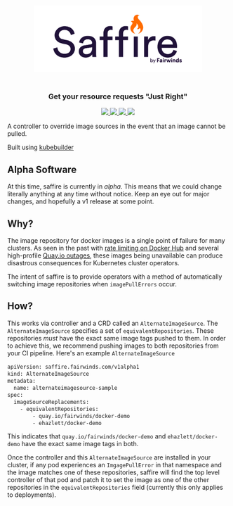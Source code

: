 <div align="center" class="no-border">
    <img src="/img/saffire.png" height="150" alt="Saffire" style="padding-bottom: 20px" />
    <br>
    <h3>Get your resource requests "Just Right"</h3>
    <a href="https://github.com/FairwindsOps/saffire/releases">
        <img src="https://img.shields.io/github/v/release/FairwindsOps/saffire">
    </a>
    <a href="https://goreportcard.com/report/github.com/FairwindsOps/saffire">
        <img src="https://goreportcard.com/badge/github.com/FairwindsOps/saffire">
    </a>
    <a href="https://circleci.com/gh/FairwindsOps/saffire.svg">
        <img src="https://circleci.com/gh/FairwindsOps/saffire.svg?style=svg">
    </a>
    <a href="https://codecov.io/gh/FairwindsOps/saffire">
        <img src="https://codecov.io/gh/FairwindsOps/saffire/branch/master/graph/badge.svg">
    </a>
</div>

A controller to override image sources in the event that an image cannot be pulled.

Built using [kubebuilder](https://github.com/kubernetes-sigs/kubebuilder)

## Alpha Software

At this time, saffire is currently in _alpha_. This means that we could change literally anything at any time without notice. Keep an eye out for major changes, and hopefully a v1 release at some point.

## Why?

The image repository for docker images is a single point of failure for many clusters. As seen in the past with [rate limiting on Docker Hub]() and several high-profile [Quay.io outages](), these images being unavailable can produce disastrous consequences for Kubernetes cluster operators.

The intent of saffire is to provide operators with a method of automatically switching image repositories when `imagePullErrors` occur.

## How?

This works via controller and a CRD called an `AlternateImageSource`. The `AlternateImageSource` specifies a set of `equivalentRepositories`. These repositories *must* have the exact same image tags pushed to them. In order to achieve this, we recommend pushing images to both repositories from your CI pipeline. Here's an example `AlternateImageSource`

```
apiVersion: saffire.fairwinds.com/v1alpha1
kind: AlternateImageSource
metadata:
  name: alternateimagesource-sample
spec:
  imageSourceReplacements:
    - equivalentRepositories:
        - quay.io/fairwinds/docker-demo
        - ehazlett/docker-demo
```

This indicates that `quay.io/fairwinds/docker-demo` and `ehazlett/docker-demo` have the exact same image tags in both.

Once the controller and this `AlternateImageSource` are installed in your cluster, if any pod experiences an `ImgagePullError` in that namespace and the image matches one of these repositories, saffire will find the top level controller of that pod and patch it to set the image as one of the other repositories in the `equivalentRepositories` field (currently this only applies to deployments).
